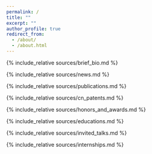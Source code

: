 ```yaml
---
permalink: /
title: ""
excerpt: ""
author_profile: true
redirect_from: 
  - /about/
  - /about.html
---
```


<!-- {% if site.google_scholar_stats_use_cdn %}
{% assign gsDataBaseUrl = "https://cdn.jsdelivr.net/gh/" | append: site.repository | append: "@" %}
{% else %}
{% assign gsDataBaseUrl = "https://raw.githubusercontent.com/" | append: site.repository | append: "/" %}
{% endif %}
{% assign url = gsDataBaseUrl | append: "google-scholar-stats/gs_data_shieldsio.json" %} -->

<span class='anchor' id='about-me'></span>
{% include_relative sources/brief_bio.md %}

{% include_relative sources/news.md %}

{% include_relative sources/publications.md %}

<span class='anchor' id='cn-patents'></span>
{% include_relative sources/cn_patents.md %}

{% include_relative sources/honors_and_awards.md %}

{% include_relative sources/educations.md %}

<span class='anchor' id='invited-talks'></span>
{% include_relative sources/invited_talks.md %}

{% include_relative sources/internships.md %}
